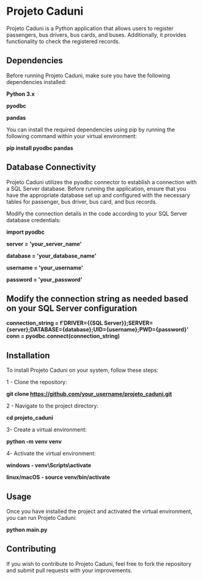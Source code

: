 # Projeto Caduni

Projeto Caduni is a Python application that allows users to register passengers, bus drivers, bus cards, and buses. Additionally, it provides functionality to check the registered records.

## Dependencies

Before running Projeto Caduni, make sure you have the following dependencies installed:



**Python 3.x**


**pyodbc**


**pandas**


You can install the required dependencies using pip by running the following command within your virtual environment:


**pip install pyodbc pandas**

## Database Connectivity

Projeto Caduni utilizes the pyodbc connector to establish a connection with a SQL Server database. Before running the application, ensure that you have the appropriate database set up and configured with the necessary tables for passenger, bus driver, bus card, and bus records.

Modify the connection details in the code according to your SQL Server database credentials:

**import pyodbc**

**server = 'your_server_name'**


**database = 'your_database_name'**


**username = 'your_username'**


**password = 'your_password'**

## Modify the connection string as needed based on your SQL Server configuration

**connection_string = f'DRIVER={{SQL Server}};SERVER={server};DATABASE={database};UID={username};PWD={password}'**
**conn = pyodbc.connect(connection_string)**

## Installation

To install Projeto Caduni on your system, follow these steps:

1 - Clone the repository:


**git clone https://github.com/your_username/projeto_caduni.git**

2 - Navigate to the project directory:


**cd projeto_caduni**

3- Create a virtual environment:


**python -m venv venv**

4- Activate the virtual environment:


**windows - venv\Scripts\activate**


**linux/macOS - source venv/bin/activate**

## Usage
Once you have installed the project and activated the virtual environment, you can run Projeto Caduni:


**python main.py**

## Contributing
If you wish to contribute to Projeto Caduni, feel free to fork the repository and submit pull requests with your improvements.




